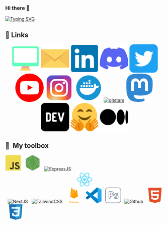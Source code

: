### Hi there 👋

<!--
**tomarp/tomarp** is a ✨ _special_ ✨ repository because its `README.md` (this file) appears on your GitHub profile.

Here are some ideas to get you started:

- 🔭 I’m currently working on ...
- 🌱 I’m currently learning ...
- 👯 I’m looking to collaborate on ...
- 🤔 I’m looking for help with ...
- 💬 Ask me about ...
- 📫 How to reach me: ...
- 😄 Pronouns: ...
- ⚡ Fun fact: ...
-->


[![Typing SVG](https://readme-typing-svg.demolab.com?font=Fira+Code&pause=1000&vCenter=true&random=false&width=500&lines=Welcome+to+Tomar's+repositories.;Feel+free+to+explore+the+content.;I+would+be+glad+to+discuss+the+projects.;Don't+hesitate+to+drop+me+a+text+message..+)](https://git.io/typing-svg)


## :link: Links

<p align="center">
    <a href="https://ptomar.com"><img src="https://raw.githubusercontent.com/tomarp/icons/main/website2.svg" alt="darkwood" width="90" height="90"/></a>
    <a href="mailto:tomarp@pm.me"><img src="https://raw.githubusercontent.com/tomarp/icons/main/email-postcard2.svg" alt="email" width="90" height="90"/></a>
  <a href="https://www.linkedin.com/in/tomarp"><img src="https://raw.githubusercontent.com/tomarp/icons/main/linkedin-original.svg" alt="linkedin" width="90" height="90"/></a>
  <a href="https://discord.gg/844827150255521823"><img src="https://raw.githubusercontent.com/tomarp/icons/main/discord.svg" alt="discord" width="90" height="90"/></a>
  <a href="https://twitter.com/puneet_tomar"><img src="https://raw.githubusercontent.com/tomarp/icons/main/twitter.svg" alt="twitter" width="90" height="90"/></a>
  <a href="https://www.youtube.com/user/neuroide"><img src="https://raw.githubusercontent.com/tomarp/icons/main/youtube_1.svg" alt="youtube" width="90" height="90"/></a>
  <a href="https://www.instagram.com/matyo91"><img src="https://raw.githubusercontent.com/tomarp/icons/main/instagram.svg" alt="instagram" width="90" height="90"/></a>
  <a href="https://hub.docker.com/u/tomarp"><img src="https://raw.githubusercontent.com/tomarp/icons/main/docker.svg" alt="docker" width="90" height="90"/></a>
  <a href="https://git-stars.com/user/tomarp"><img src="https://img.icons8.com/color/96/000000/star.png" alt="gitstars"/></a>
  <a href="https://mastodon.social/@tomarp"><img src="https://raw.githubusercontent.com/tomarp/icons/main/mastodon.svg" alt="mastodon" width="90" height="90"/></a>
  <a href="https://dev.to/tomarp"><img src="https://raw.githubusercontent.com/tomarp/icons/main/dev.svg" alt="devto" width="90" height="90"/></a>
  <a href="https://huggingface.co/tomar"><img src="https://raw.githubusercontent.com/tomarp/icons/main/hugging-face.svg" alt="huggingface" width="90" height="90"/></a>
  <a href="https://medium.com/@neuroide"><img src="https://raw.githubusercontent.com/tomarp/icons/main/medium.svg" alt="medium"  width="90" height="90"/></a>
</p>



## 🧰 &nbsp;My toolbox

<img  src="https://raw.githubusercontent.com/devicons/devicon/1119b9f84c0290e0f0b38982099a2bd027a48bf1/icons/javascript/javascript-original.svg" alt="JavaScript" width="50" height="50"/> &nbsp;
<img  src="https://raw.githubusercontent.com/devicons/devicon/1119b9f84c0290e0f0b38982099a2bd027a48bf1/icons/nodejs/nodejs-plain.svg" alt="NodeJS" width="50" height="50"/> &nbsp;
<img  src="https://github.com/CyrisXD/CyrisXD/raw/master/assets/ExpressJS.png" alt="ExpressJS"/> &nbsp; 
<img  src="https://raw.githubusercontent.com/devicons/devicon/1119b9f84c0290e0f0b38982099a2bd027a48bf1/icons/react/react-original.svg" alt="ReactJS" width="50" height="50" style="margin:0 auto; display:block;"/> &nbsp;
<img  src="https://github.com/CyrisXD/CyrisXD/raw/master/assets/NextJS.png" alt="NextJS"/> &nbsp; 
<img  src="https://github.com/CyrisXD/CyrisXD/raw/master/assets/TailwindCSS.png" alt="TailwindCSS"/> &nbsp;
<img src="https://raw.githubusercontent.com/devicons/devicon/1119b9f84c0290e0f0b38982099a2bd027a48bf1/icons/firebase/firebase-plain-wordmark.svg" alt="Firebase" width="50" height="50"/> &nbsp;
<img  src="https://raw.githubusercontent.com/devicons/devicon/1119b9f84c0290e0f0b38982099a2bd027a48bf1/icons/vscode/vscode-original.svg" alt="VSCode" width="50" height="50"/> &nbsp;
<img  src="https://raw.githubusercontent.com/devicons/devicon/1119b9f84c0290e0f0b38982099a2bd027a48bf1/icons/photoshop/photoshop-line.svg" alt="Photoshop" width="50" height="50"/> &nbsp;
<img  src="https://github.com/CyrisXD/CyrisXD/raw/master/assets/Github.png" alt="Github"/> &nbsp;
<img  src="https://raw.githubusercontent.com/devicons/devicon/1119b9f84c0290e0f0b38982099a2bd027a48bf1/icons/html5/html5-plain.svg" alt="HTML5" width="50" height="50"/> &nbsp;
<img  src="https://raw.githubusercontent.com/devicons/devicon/1119b9f84c0290e0f0b38982099a2bd027a48bf1/icons/css3/css3-original.svg" alt="CSS3" width="50" height="50"/>



  
